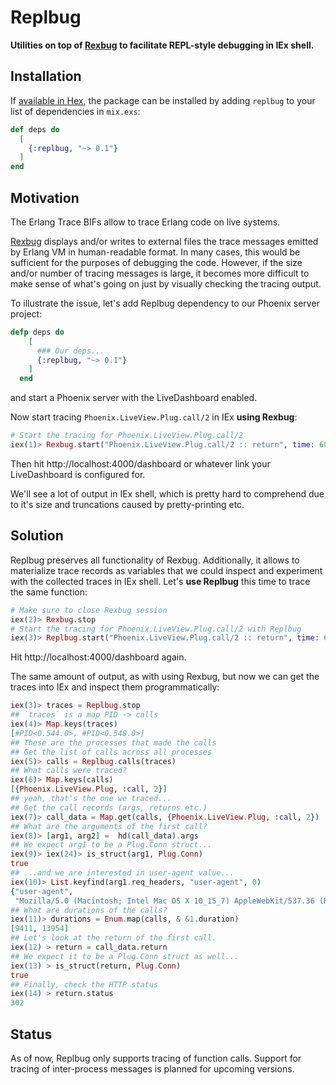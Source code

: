 # Replbug

**Utilities on top of [Rexbug](https://github.com/nietaki/rexbug) to facilitate REPL-style debugging in IEx shell.**

## Installation

If [available in Hex](https://hex.pm/docs/publish), the package can be installed
by adding `replbug` to your list of dependencies in `mix.exs`:

```elixir
def deps do
  [
    {:replbug, "~> 0.1"}
  ]
end
```

## Motivation

The Erlang Trace BIFs allow to trace Erlang code on live systems.

[Rexbug](https://github.com/nietaki/rexbug) displays and/or writes to external files the trace messages emitted by Erlang VM in human-readable format. In many cases, this would be sufficient for the purposes of debugging the code. However, if the size and/or number of tracing messages is large, it becomes more difficult to make sense of what's going on just by visually checking the tracing output.

To illustrate the issue, let's add Replbug dependency to our Phoenix server project:
```elixir
defp deps do
    [
      ### Our deps...
      {:replbug, "~> 0.1"}
    ]
  end
```

and start a Phoenix server with the LiveDashboard enabled.

Now start tracing `Phoenix.LiveView.Plug.call/2` in IEx **using Rexbug**:

```elixir
# Start the tracing for Phoenix.LiveView.Plug.call/2
iex(1)> Rexbug.start("Phoenix.LiveView.Plug.call/2 :: return", time: 60_000, msgs: 1_000)
```
Then hit http://localhost:4000/dashboard or whatever link your LiveDashboard is configured for. 

We'll see a lot of output in IEx shell, which is pretty hard to comprehend due to it's size and truncations caused by pretty-printing etc.

## Solution 

Replbug preserves all functionality of Rexbug. Additionally, it allows to materialize trace records as variables that we could inspect and experiment with the collected traces in IEx shell. Let's **use Replbug** this time to trace the same function:

```elixir
# Make sure to close Rexbug session
iex(2)> Rexbug.stop
# Start the tracing for Phoenix.LiveView.Plug.call/2 with Replbug
iex(3)> Replbug.start("Phoenix.LiveView.Plug.call/2 :: return", time: 60_000, msgs: 1_000)
```

Hit http://localhost:4000/dashboard again.

The same amount of output, as with using Rexbug, but now we can get the traces into IEx and inspect them programmatically:

```elixir
iex(3)> traces = Replbug.stop
## `traces` is a map PID -> calls
iex(4)> Map.keys(traces)
[#PID<0.544.0>, #PID<0.548.0>]
## These are the processes that made the calls
## Get the list of calls across all processes
iex(5)> calls = Replbug.calls(traces)
## What calls were traced?
iex(6)> Map.keys(calls)              
[{Phoenix.LiveView.Plug, :call, 2}]
## yeah, that's the one we traced...
## Get the call records (args, returns etc.)
iex(7)> call_data = Map.get(calls, {Phoenix.LiveView.Plug, :call, 2})
## What are the arguments of the first call?
iex(8)> [arg1, arg2] =  hd(call_data).args
## We expect arg1 to be a Plug.Conn struct...
iex(9)> iex(24)> is_struct(arg1, Plug.Conn)
true
## ...and we are interested in user-agent value...
iex(10)> List.keyfind(arg1.req_headers, "user-agent", 0) 
{"user-agent",
 "Mozilla/5.0 (Macintosh; Intel Mac OS X 10_15_7) AppleWebKit/537.36 (KHTML, like Gecko) Chrome/104.0.0.0 Safari/537.36"}
## What are durations of the calls?
iex(11)> durations = Enum.map(calls, & &1.duration)
[9411, 13954]
## Let's look at the return of the first call.
iex(12) > return = call_data.return
## We expect it to be a Plug.Conn struct as well...
iex(13) > is_struct(return, Plug.Conn)
true
## Finally, check the HTTP status
iex(14) > return.status
302

```

## Status

As of now, Replbug only supports tracing of function calls.
Support for tracing of inter-process messages is planned for upcoming versions.








